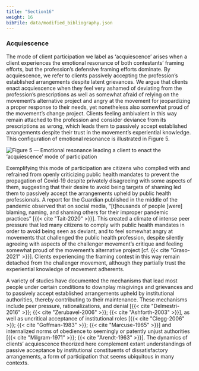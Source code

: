 ```yaml
---
title: "Section16"
weight: 16
bibFile: data/modified_bibliography.json
---
```


### Acquiescence

The mode of client participation we label as ‘acquiescence’ arises when a client experiences the emotional resonance of both contestants’ framing efforts, but the profession’s defensive framing efforts dominate. By acquiescence, we refer to clients passively accepting the profession’s established arrangements despite latent grievances. We argue that clients enact acquiescence when they feel very ashamed of deviating from the profession’s prescriptions as well as somewhat afraid of relying on the movement’s alternative project and angry at the movement for jeopardizing a proper response to their needs, yet nonetheless also somewhat proud of the movement’s change project. Clients feeling ambivalent in this way remain attached to the profession and consider deviance from its prescriptions as wrong, which leads them to passively accept established arrangements despite their trust in the movement’s experiential knowledge. This configuration of emotional resonance is illustrated in Figure 5.

![Figure 5 — Emotional resonance leading a client to enact the ‘acquiescence’ mode of participation](images/janettemujicahnu6051-6611ce8510bcfdd47968f6deb78e86f2.png)

Exemplifying this mode of participation are citizens who complied with and refrained from openly criticizing public health mandates to prevent the propagation of Covid-19 despite privately disagreeing with some aspects of them, suggesting that their desire to avoid being targets of shaming led them to passively accept the arrangements upheld by public health professionals. A report for the Guardian published in the middle of the pandemic observed that on social media, “[t]housands of people [were] blaming, naming, and shaming others for their improper pandemic practices” [{{< cite "Tait-2020" >}}]. This created a climate of intense peer pressure that led many citizens to comply with public health mandates in order to avoid being seen as deviant, and to feel somewhat angry at movements that challenged the public health profession, despite silently agreeing with aspects of the challenger movement’s critique and feeling somewhat proud of the movement’s alternative project [cf. {{< cite "Graso-2021" >}}]. Clients experiencing the framing contest in this way remain detached from the challenger movement, although they partially trust the experiential knowledge of movement adherents.

A variety of studies have documented the mechanisms that lead most people under certain conditions to downplay misgivings and grievances and to passively accept established arrangements upheld by institutional authorities, thereby contributing to their maintenance. These mechanisms include peer pressure, rationalizations, and denial [{{< cite "Delmestri-2016" >}}; {{< cite "Zerubavel-2006" >}}; {{< cite "Ashforth-2003" >}}], as well as uncritical acceptance of institutional roles [{{< cite "Clegg-2006" >}}; {{< cite "Goffman-1983" >}}; {{< cite "Marcuse-1965" >}}] and internalized norms of obedience to seemingly or patently unjust authorities [{{< cite "Milgram-1971" >}}; {{< cite "Arendt-1963" >}}]. The dynamics of clients’ acquiescence theorized here complement extant understandings of passive acceptance by institutional constituents of dissatisfactory arrangements, a form of participation that seems ubiquitous in many contexts.
